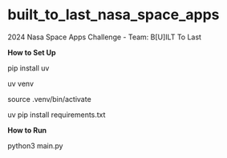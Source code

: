 # built_to_last_nasa_space_apps

2024 Nasa Space Apps Challenge - Team: B[U]ILT To Last

**How to Set Up**

pip install uv

uv venv

source .venv/bin/activate

uv pip install requirements.txt


**How to Run**

python3 main.py
